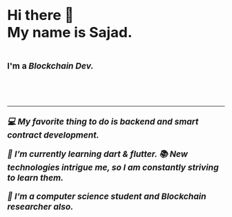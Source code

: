 ### **<h1>Hi there 👋<br>My name is Sajad.<h1> <h3>I'm a <i>Blockchain Dev<i>.<h3><br><hr>**

💻 My favorite thing to do is backend 
and smart contract development.

🌱 I’m currently learning dart & flutter.
📚 New technologies intrigue me, so I am constantly striving to learn them.

🔴 I’m a computer science student and Blockchain researcher also.

